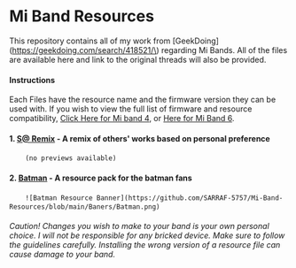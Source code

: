 # Mi Band Resources

This repository contains all of my work from [GeekDoing](https://geekdoing.com/search/418521/\) regarding Mi Bands. All of the files are available here and link to the original threads will also be provided.

#### Instructions
Each Files have the resource name and the firmware version they can be used with. If you wish to view the full list of firmware and resource compatibility, [Click Here for Mi band 4](https://geekdoing.com/threads/xiaomi-mi-band-4-official-firmwares.1372/), or [Here for Mi Band 6](https://geekdoing.com/threads/mi-band-6-original-firmwares-resources-fonts.2780/).

#### 1. [S@ Remix](https://geekdoing.com/threads/s-remix-resource-1-0.1450/) - A remix of others' works based on personal preference
        (no previews available)

#### 2. [Batman](https://geekdoing.com/threads/batman-theme-v1-v2.1454/) - A resource pack for the batman fans
        ![Batman Resource Banner](https://github.com/SARRAF-5757/Mi-Band-Resources/blob/main/Baners/Batman.png)


###### Caution! Changes you wish to make to your band is your own personal choice. I will not be responsible for any bricked device. Make sure to follow the guidelines carefully. Installing the wrong version of a resource file can cause damage to your band.